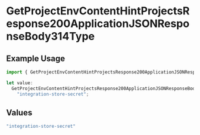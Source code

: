 # GetProjectEnvContentHintProjectsResponse200ApplicationJSONResponseBody314Type

## Example Usage

```typescript
import { GetProjectEnvContentHintProjectsResponse200ApplicationJSONResponseBody314Type } from "@vercel/sdk/models/getprojectenvop.js";

let value:
  GetProjectEnvContentHintProjectsResponse200ApplicationJSONResponseBody314Type =
    "integration-store-secret";
```

## Values

```typescript
"integration-store-secret"
```